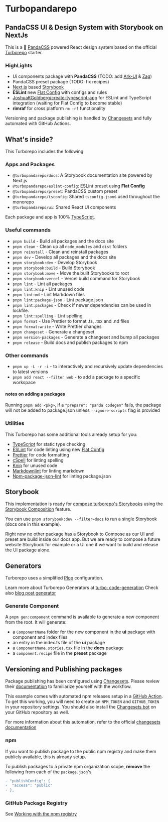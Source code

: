 # Turbopandarepo

## PandaCSS UI & Design System with Storybook on NextJs

This is a 🐼 [PandaCSS](https://panda-docs.vercel.app/) powered React design
system based on the official
[Turborepo](https://turbo.build/repo/docs/getting-started/create-new) starter.

### HighLights

- Ui components package with **PandaCSS** (TODO: add
  [Ark-UI](https://ark-ui.com/) & [Zag](https://zagjs.com/))
- PandaCSS preset package (TODO: fix recipes)
- [Next.js](https://nextjs.org/) based [Storybook](https://storybook.js.org/)
- **ESLint** new
  [Flat Config](https://eslint.org/blog/2022/08/new-config-system-part-2/) with
  configs and rules
- [JoshuaKGoldberg/create-typescript-app](https://github.com/JoshuaKGoldberg/create-typescript-app)
  for ESLint and TypeScript integration (waiting for Flat Config to become
  stable)
- **rimraf** for cross platform `rm -rf` functionality

Versioning and package publishing is handled by
[Changesets](https://github.com/changesets/changesets) and fully automated with
GitHub Actions.

## What's inside?

This Turborepo includes the following:

### Apps and Packages

- `@turbopandarepo/docs`: A Storybook documentation site powered by Next.js
- `@turbopandarepo/eslint-config`: ESLint preset using **Flat Config**
- `@turbopandarepo/preset`: PandaCSS custom preset
- `@turbopandarepo/tsconfig`: Shared `tsconfig.json`s used throughout the
  monorepo
- `@turbopandarepo/ui`: Shared React UI components

Each package and app is 100% [TypeScript](https://www.typescriptlang.org/).

### Useful commands

- `pnpm build` - Build all packages and the docs site
- `pnpm clean` - Clean up all `node_modules` and `dist` folders
- `pnpm reinstall` - Clean and reinstall packages
- `pnpm dev` - Develop all packages and the docs site
- `pnpm storybook:dev` - Develop Storybook
- `pnpm storybook:build` - Build Storybook
- `pnpm storybook:move` - Move the built Storybooks to root
- `pnpm storybook:vercel` - Vercel build command for Storybook
- `pnpm lint` - Lint all packages
- `pnpm lint:knip` - Lint unused code
- `pnpm lint:md` - Lint Markdown files
- `pnpm lint:package-json` - Lint package.json
- `pnpm lint:packages` - Check if newer dependencies can be used in lockfile.
- `pnpm lint:spelling` - Lint spelling
- `pnpm format` - Use Prettier to format .ts, .tsx and .nd files
- `pnpm format:write` - Write Prettier changes
- `pnpm changeset` - Generate a changeset
- `pnpm version-packages` - Generate a changeset and bump all packages
- `pnpm release` - Build docs and publish packages to npm

### Other commands

- `pnpm up -L -r -i` - to interactively and recursively update dependencies to
  latest versions
- `pnpm add react --filter web` - to add a package to a specific workspace

#### notes on adding a packages

Running `pnpm add <pkg>`, if a `"prepare": "panda codegen"` fails, the package
will not be added to package.json unless `--ignore-scripts` flag is provided

### Utilities

This Turborepo has some additional tools already setup for you:

- [TypeScript](https://www.typescriptlang.org/) for static type checking
- [ESLint](https://eslint.org/) for code linting using new
  [Flat Config](https://eslint.org/blog/2022/08/new-config-system-part-2/)
- [Prettier](https://prettier.io) for code formatting
- [cSpell](https://github.com/streetsidesoftware/cspell) for linting spelling
- [Knip](https://github.com/webpro/knip) for unused code
- [Markdownlint](https://github.com/DavidAnson/markdownlint) for linting
  markdown
- [Npm-package-json-lint](https://github.com/tclindner/npm-package-json-lint)
  for linting package.json

## Storybook

This implementation is ready for
[compose turborepo's Storybooks](https://medium.com/@Seb_L/compose-your-turborepos-storybooks-and-deploy-them-to-vercel-94befbb78a56)
using the
[Storybook Composition](https://storybook.js.org/docs/react/sharing/storybook-composition)
feature.

You can use `pnpm storybook:dev --filter=docs` to run a single Storybook (docs
one in this example).

Right now no other package has a Storybook to Compose as our UI and preset are
build inside our docs app. But we are ready to compose a future website
Storybook for example or a UI one if we want to build and release the UI package
alone.

## Generators

Turborepo uses a simplified [Plop](https://plopjs.com/documentation/)
configuration.

Learn more about Turborepo Generators at
[turbo: code-generation](https://turbo.build/repo/docs/core-concepts/monorepos/code-generation)
Check also
[blog post generator](https://github.com/vercel/turbo/tree/main/docs/turbo/generators)

### Generate Component

A `pnpm gen:component` command is available to generate a new component from the
root. It will generate:

- a `ComponentName` folder for the new component in the **ui** package with
  component and index files
- an entry in the index.ts file of the **ui** package
- a `ComponentName.stories.tsx` file in the **docs** package
- a `component.recipe` file in the **preset** package

## Versioning and Publishing packages

Package publishing has been configured using
[Changesets](https://github.com/changesets/changesets). Please review their
[documentation](https://github.com/changesets/changesets#documentation) to
familiarize yourself with the workflow.

This example comes with automated npm releases setup in a
[GitHub Action](https://github.com/changesets/action). To get this working, you
will need to create an `NPM_TOKEN` and `GITHUB_TOKEN` in your repository
settings. You should also install the
[Changesets bot](https://github.com/apps/changeset-bot) on your GitHub
repository as well.

For more information about this automation, refer to the official
[changesets documentation](https://github.com/changesets/changesets/blob/main/docs/automating-changesets.md)

### npm

If you want to publish package to the public npm registry and make them publicly
available, this is already setup.

To publish packages to a private npm organization scope, **remove** the
following from each of the `package.json`'s

```diff
- "publishConfig": {
-  "access": "public"
- },
```

### GitHub Package Registry

See
[Working with the npm registry](https://docs.github.com/en/packages/working-with-a-github-packages-registry/working-with-the-npm-registry#publishing-a-package-using-publishconfig-in-the-packagejson-file)
